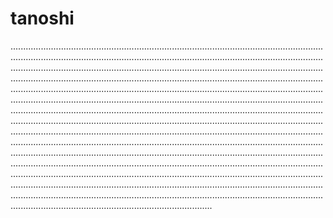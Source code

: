 # tanoshi
....................................................................................................................................................................................................................................................................................................................................................................................................................................................................................................................................................................................................................................................................................................................................................................................................................................................................................................................................................................................................................................................................................................................................................................................................................................................................................................................................................................................................................................................................................................................................................................................................................................................................................................................................................................................................................................................................................................................................................................................................................